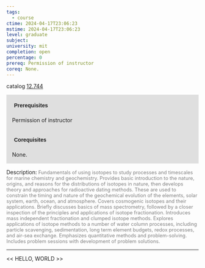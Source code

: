 ```yaml
---
tags:
  - course
ctime: 2024-04-17T23:06:23
mstime: 2024-04-17T23:06:23
level: graduate
subject: 
university: mit
completion: open
percentage: 0
prereq: Permission of instructor
coreq: None.
---
```


catalog [12.744](http://student.mit.edu/catalog/m12c.html#12.744)

<span style="display: block; padding: 15px; background-color: rgb(100, 100, 100, 0.2);"><font id="m_prereq834_0" style="display: block; font-family: Arial, sans-serif; font-weight: bold; padding: 5px">Prerequisites</font><br><span id="prereq834_0">Permission of instructor</span></span>
<span style="display: block; padding: 15px; background-color: rgb(100, 100, 100, 0.2);"><font id="m_coreq834_0" style="display: block; font-family: Arial, sans-serif; font-weight: bold; padding: 5px">Corequisites</font><br><span id="coreq834_0">None.</span></span>

<font style="">Description:</font>
<font style="color: grey; font-size: 0.8rem;">Fundamentals of using isotopes to study processes and timescales for marine chemistry and geochemistry. Provides basic introduction to the nature, origins, and reasons for the distributions of isotopes in nature, then develops theory and approaches for radioactive dating methods. These are used to constrain the timing and nature of the geochemical evolution of the elements, solar system, earth, ocean, and atmosphere. Covers cosmogenic isotopes and their applications. Briefly discusses basics of mass spectrometry, followed by a closer inspection of the principles and applications of isotope fractionation. Introduces mass independent fractionation and clumped isotope methods. Explores applications of isotope methods to a number of water column processes, including particle scavenging, sedimentation, long term element budgets, redox processes, and air-sea exchange. Emphasizes quantitative methods and problem-solving. Includes problem sessions with development of problem solutions.</font>



---

<< HELLO, WORLD >>
